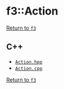 # f3::Action

[Return to `f3`](/docs/f3.md)

## C++

- [`Action.hpp`](/c++/include/Action.hpp)
- [`Action.cpp`](/c++/source/Action.cpp)

[Return to `f3`](/docs/f3.md)